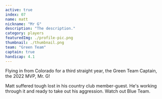 ```yaml
---
active: true
index: 07
name: matt
nickname: "Mr G"
description: "The description."
category: players
featuredImg: ./profile-pic.png
thumbnail: ./thumbnail.png
team: "Green Team"
captain: true
handicap: 4.1
---
```


Flying in from Colorado for a third straight year, the Green Team Captain, the 2022 MVP, Mr. G!

Matt suffered tough lost in his country club member-guest. He's working through it and ready to take out his aggression. Watch out Blue Team. 

